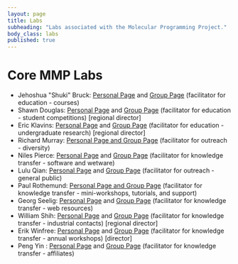 ```yaml
---
layout: page
title: Labs
subheading: "Labs associated with the Molecular Programming Project."
body_class: labs
published: true
---
```


# Core MMP Labs



  * Jehoshua "Shuki" Bruck: [Personal Page][3] and [Group Page][4] (facilitator for education - courses)
  * Shawn Douglas: [Personal Page][5] and [Group Page][6] (facilitator for education - student competitions) [regional director]
  * Eric Klavins: [Personal Page][7] and [Group Page][8] (facilitator for education - undergraduate research) [regional director]
  * Richard Murray: [Personal Page and Group Page][9] (facilitator for outreach - diversity)
  * Niles Pierce: [Personal Page][10] and [Group Page][11] (facilitator for knowledge transfer - software and wetware)
  * Lulu Qian: [Personal Page][12] and [Group Page][13] (facilitator for outreach - general public)
  * Paul Rothemund: [Personal Page and Group Page][14] (facilitator for knowledge transfer - mini-workshops, tutorials, and support)
  * Georg Seelig: [Personal Page][15] and [Group Page][16] (facilitator for knowledge transfer - web resources)
  * William Shih: [Personal Page][17] and [Group Page][18] (facilitator for knowledge transfer - industrial contacts) [regional director]
  * Erik Winfree: [Personal Page][19] and [Group Page][20] (facilitator for knowledge transfer - annual workshops) [director]
  * Peng Yin&nbsp;: [Personal Page][21] and [Group Page][22] (facilitator for knowledge transfer - affiliates)


   [1]: http://molecular-programming.org#column-one
   [2]: http://molecular-programming.org#searchInput
   [3]: http://www.paradise.caltech.edu/bruck.html
   [4]: http://www.paradise.caltech.edu/
   [5]: http://www.shawndouglas.com
   [6]: http://bionano.ucsf.edu
   [7]: http://depts.washington.edu/soslab/mw/index.php?title=User:Klavins
   [8]: http://depts.washington.edu/soslab/mw/index.php?title=Main_Page
   [9]: http://www.cds.caltech.edu/~murray/wiki/Main_Page
   [10]: http://piercelab.caltech.edu/people/niles
   [11]: http://piercelab.caltech.edu/
   [12]: http://qianlab.caltech.edu/people
   [13]: http://qianlab.caltech.edu
   [14]: http://www.dna.caltech.edu/~pwkr/
   [15]: http://homes.cs.washington.edu/~seelig/people/index.html
   [16]: http://homes.cs.washington.edu/~seelig/
   [17]: http://wyss.harvard.edu/viewpage/127/william-shih
   [18]: http://research4.dfci.harvard.edu/shih/SHIH_LAB/Home.html
   [19]: http://www.dna.caltech.edu/~winfree/
   [20]: http://www.dna.caltech.edu/
   [21]: http://yin.hms.harvard.edu/people/yin.peng/index.html
   [22]: http://yin.hms.harvard.edu
